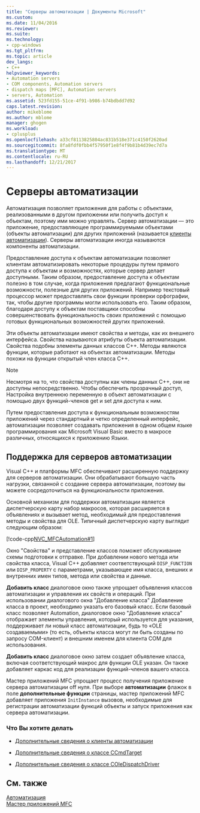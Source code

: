 ```yaml
---
title: "Серверы автоматизации | Документы Microsoft"
ms.custom: 
ms.date: 11/04/2016
ms.reviewer: 
ms.suite: 
ms.technology:
- cpp-windows
ms.tgt_pltfrm: 
ms.topic: article
dev_langs:
- C++
helpviewer_keywords:
- Automation servers
- COM components, Automation servers
- dispatch maps [MFC], Automation servers
- servers, Automation
ms.assetid: 523fd155-51ce-4f91-b986-b74bdbdd7d92
caps.latest.revision: 
author: mikeblome
ms.author: mblome
manager: ghogen
ms.workload:
- cplusplus
ms.openlocfilehash: a33cf8113825804ac831b518e371c4150f2620ad
ms.sourcegitcommit: 8fa8fdf0fbb4f57950f1e8f4f9b81b4d39ec7d7a
ms.translationtype: MT
ms.contentlocale: ru-RU
ms.lasthandoff: 12/21/2017
---
```

# <a name="automation-servers"></a>Серверы автоматизации
Автоматизация позволяет приложения для работы с объектами, реализованными в другом приложении или получить доступ к объектам, поэтому ими можно управлять. Сервер автоматизации — это приложение, предоставляющее программируемыми объектами (объекты автоматизации) для других приложений (называется [клиенты автоматизации](../mfc/automation-clients.md)). Серверы автоматизации иногда называются компоненты автоматизации.  
  
 Предоставление доступа к объектам автоматизации позволяет клиентам автоматизировать некоторые процедуры путем прямого доступа к объектам и возможностях, которые сервер делает доступными. Таким образом, предоставление доступа к объектам полезно в том случае, когда приложения предлагают функциональные возможности, полезные для других приложений. Например текстовый процессор может предоставлять свои функции проверки орфографии, так, чтобы другие программы могли использовать его. Таким образом, благодаря доступу к объектам поставщики способны совершенствовать функциональность своих приложений с помощью готовых функциональных возможностей других приложений.  
  
 Эти объекты автоматизации имеют свойства и методы, как их внешнего интерфейса. Свойства называются атрибуты объекта автоматизации. Свойства подобны элементы данных классов C++. Методы являются функции, которые работают на объектах автоматизации. Методы похожи на функции открытый член класса C++.  
  
> [!NOTE]
>  Несмотря на то, что свойства доступны как члены данных C++, они не доступны непосредственно. Чтобы обеспечить прозрачный доступ, Настройка внутреннюю переменную в объект автоматизации с помощью двух функций-членов get и set для доступа к ним.  
  
 Путем предоставления доступа к функциональным возможностям приложений через стандартный и четко определенный интерфейс, автоматизации позволяет создавать приложения в одном общем языке программирования как Microsoft Visual Basic вместо в макросе различных, относящихся к приложению Языки.  
  
##  <a name="_core_support_for_automation_servers"></a>Поддержка для серверов автоматизации  
 Visual C++ и платформы MFC обеспечивают расширенную поддержку для серверов автоматизации. Они обрабатывают большую часть нагрузки, связанной с создание сервера автоматизации, поэтому вы можете сосредоточиться на функциональности приложения.  
  
 Основной механизм для поддержки автоматизации является диспетчерскую карту набор макросов, которая расширяется в объявлениях и вызывает метод, необходимый для предоставления методы и свойства для OLE. Типичный диспетчерскую карту выглядит следующим образом:  
  
 [!code-cpp[NVC_MFCAutomation#1](../mfc/codesnippet/cpp/automation-servers_1.cpp)]  
  
 Окно "Свойства" и представление классов поможет обслуживание схемы подготовки к отправке. При добавлении нового метода или свойства класса, Visual C++ добавляет соответствующий `DISP_FUNCTION` или `DISP_PROPERTY` с параметрами, указывающее имя класса, внешних и внутренних имен типов, метода или свойства и данные.  
  
 **Добавить класс** диалоговое окно также упрощает объявления классов автоматизации и управления их свойств и операций. При использовании диалогового окна "Добавление класса" Добавление класса в проект, необходимо указать его базовый класс. Если базовый класс позволяет Automation, диалоговое окно "Добавление класса" отображает элементы управления, который используется для указания, поддерживает ли новый класс автоматизации, будь то «OLE создаваемыми» (то есть, объекты класса могут ли быть созданы по запросу COM-клиент) и внешним именем для клиента COM для использования.  
  
 **Добавить класс** диалоговое окно затем создает объявление класса, включая соответствующий макрос для функции OLE указан. Он также добавляет каркас код для реализации функций-членов вашего класса.  
  
 Мастер приложений MFC упрощает процесс получения приложение сервера автоматизации off нуля. При выборе **автоматизации** флажок в поле **дополнительные функции** страницы, мастер приложений MFC добавляет приложения `InitInstance` вызовов, необходимые для регистрации автоматизации функций объекты и запуск приложения как сервера автоматизации.  
  
### <a name="what-do-you-want-to-do"></a>Что Вы хотите делать  
  
-   [Дополнительные сведения о клиенты автоматизации](../mfc/automation-clients.md)  
  
-   [Дополнительные сведения о классе CCmdTarget](../mfc/reference/ccmdtarget-class.md)  
  
-   [Дополнительные сведения о классе COleDispatchDriver](../mfc/reference/coledispatchdriver-class.md)  
  
## <a name="see-also"></a>См. также  
 [Автоматизация](../mfc/automation.md)   
 [Мастер приложений MFC](../mfc/reference/mfc-application-wizard.md)

